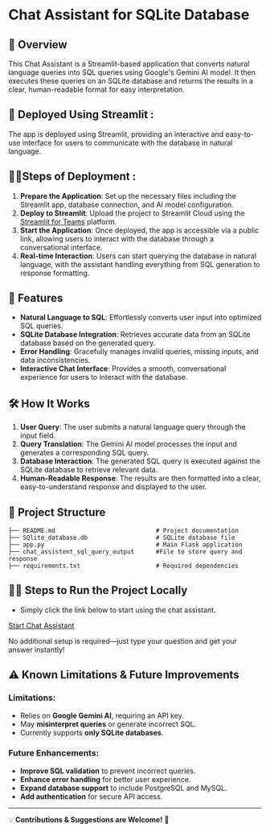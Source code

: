 # Chat Assistant for SQLite Database

##  📌 **Overview**  
This Chat Assistant is a Streamlit-based application that converts natural language queries into SQL queries using Google's Gemini AI model. It then executes these queries on an SQLite database and returns the results in a clear, human-readable format for easy interpretation.


## 🚀 **Deployed Using Streamlit**  :
The app is deployed using Streamlit, providing an interactive and easy-to-use interface for users to communicate with the database in natural language.


##  🏃‍♂️**Steps of Deployment** :
1. **Prepare the Application**: Set up the necessary files including the Streamlit app, database connection, and AI model configuration.
2. **Deploy to Streamlit**: Upload the project to Streamlit Cloud using the [Streamlit for Teams](https://streamlit.io/teams) platform.
3. **Start the Application**: Once deployed, the app is accessible via a public link, allowing users to interact with the database through a conversational interface.
4. **Real-time Interaction**: Users can start querying the database in natural language, with the assistant handling everything from SQL generation to response formatting.

## 🚀 **Features**
- **Natural Language to SQL**: Effortlessly converts user input into optimized SQL queries.
- **SQLite Database Integration**: Retrieves accurate data from an SQLite database based on the generated query.
- **Error Handling**: Gracefully manages invalid queries, missing inputs, and data inconsistencies.
- **Interactive Chat Interface**: Provides a smooth, conversational experience for users to interact with the database.


## 🛠️ **How It Works**
1. **User Query**: The user submits a natural language query through the input field.
2. **Query Translation**: The Gemini AI model processes the input and generates a corresponding SQL query.
3. **Database Interaction**: The generated SQL query is executed against the SQLite database to retrieve relevant data.
4. **Human-Readable Response**: The results are then formatted into a clear, easy-to-understand response and displayed to the user.



## 📂 Project Structure
```
├── README.md                            # Project documentation
├── SQlite_database.db                   # SQLite database file
├── app.py                               # Main Flask application
├── chat_assistent_sql_query_output      #File to store query and response
├── requirements.txt                     # Required dependencies
```

## 🏃‍♂️ Steps to Run the Project Locally

- Simply click the link below to start using the chat assistant.

[Start Chat Assistant](https://app-chatassistant-hxudf2djuweh7oxrtvybun.streamlit.app/)

No additional setup is required—just type your question and get your answer instantly!


## ⚠️ Known Limitations & Future Improvements
### Limitations:
- Relies on **Google Gemini AI**, requiring an API key.
- May **misinterpret queries** or generate incorrect SQL.
- Currently supports **only SQLite databases**.

### Future Enhancements:
- **Improve SQL validation** to prevent incorrect queries.
- **Enhance error handling** for better user experience.
- **Expand database support** to include PostgreSQL and MySQL.
- **Add authentication** for secure API access.

---
💡 **Contributions & Suggestions are Welcome!** 🚀

